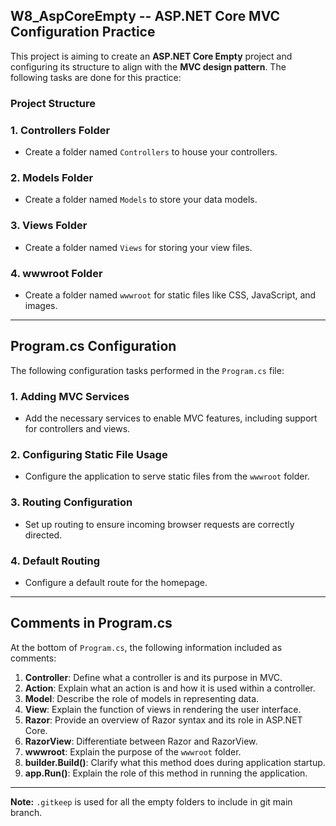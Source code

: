 ## W8_AspCoreEmpty -- ASP.NET Core MVC Configuration Practice

This project is aiming to create an **ASP.NET Core Empty** project and configuring its structure to align with the **MVC design pattern**. The following tasks are done for this practice:

### Project Structure

### 1. **Controllers Folder**
- Create a folder named `Controllers` to house your controllers.

### 2. **Models Folder**
- Create a folder named `Models` to store your data models.

### 3. **Views Folder**
- Create a folder named `Views` for storing your view files.

### 4. **wwwroot Folder**
- Create a folder named `wwwroot` for static files like CSS, JavaScript, and images.

---

## Program.cs Configuration

The following configuration tasks performed in the `Program.cs` file:

### 1. **Adding MVC Services**
- Add the necessary services to enable MVC features, including support for controllers and views.

### 2. **Configuring Static File Usage**
- Configure the application to serve static files from the `wwwroot` folder.

### 3. **Routing Configuration**
- Set up routing to ensure incoming browser requests are correctly directed.

### 4. **Default Routing**
- Configure a default route for the homepage.

---

## Comments in Program.cs

At the bottom of `Program.cs`, the following information included as comments:
1. **Controller**: Define what a controller is and its purpose in MVC.
2. **Action**: Explain what an action is and how it is used within a controller.
3. **Model**: Describe the role of models in representing data.
4. **View**: Explain the function of views in rendering the user interface.
5. **Razor**: Provide an overview of Razor syntax and its role in ASP.NET Core.
6. **RazorView**: Differentiate between Razor and RazorView.
7. **wwwroot**: Explain the purpose of the `wwwroot` folder.
8. **builder.Build()**: Clarify what this method does during application startup.
9. **app.Run()**: Explain the role of this method in running the application.

---

**Note:** `.gitkeep` is used for all the empty folders to include in git main branch.
